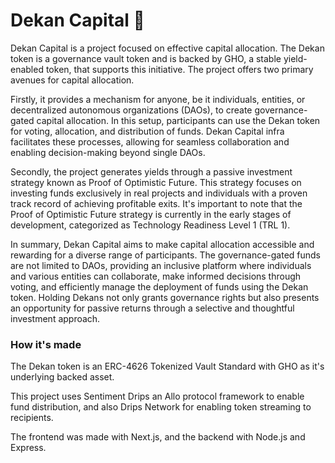 # Dekan Capital 🦍

Dekan Capital is a project focused on effective capital allocation. The Dekan token is a governance vault token and is backed by GHO, a stable yield-enabled token, that supports this initiative. The project offers two primary avenues for capital allocation.

Firstly, it provides a mechanism for anyone, be it individuals, entities, or decentralized autonomous organizations (DAOs), to create governance-gated capital allocation. In this setup, participants can use the Dekan token for voting, allocation, and distribution of funds. Dekan Capital infra facilitates these processes, allowing for seamless collaboration and enabling decision-making beyond single DAOs.

Secondly, the project generates yields through a passive investment strategy known as Proof of Optimistic Future. This strategy focuses on investing funds exclusively in real projects and individuals with a proven track record of achieving profitable exits. It's important to note that the Proof of Optimistic Future strategy is currently in the early stages of development, categorized as Technology Readiness Level 1 (TRL 1).

In summary, Dekan Capital aims to make capital allocation accessible and rewarding for a diverse range of participants. The governance-gated funds are not limited to DAOs, providing an inclusive platform where individuals and various entities can collaborate, make informed decisions through voting, and efficiently manage the deployment of funds using the Dekan token. Holding Dekans not only grants governance rights but also presents an opportunity for passive returns through a selective and thoughtful investment approach.

### How it's made

The Dekan token is an ERC-4626 Tokenized Vault Standard with GHO as it's underlying backed asset.

This project uses Sentiment Drips an Allo protocol framework to enable fund distribution, and also Drips Network for enabling token streaming to recipients.

The frontend was made with Next.js, and the backend with Node.js and Express.
